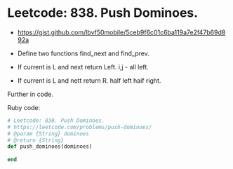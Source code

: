 # Leetcode: 838. Push Dominoes.

- https://gist.github.com/lbvf50mobile/5ceb9f6c01c6ba119a7e2f47b69d892a

- Define two functions find_next and find_prev.
- If current is L and next return Left.  i,j - all left.
- If current is L and nett return R.  half left haif right.

Further in code.

Ruby code:
```Ruby
# Leetcode: 838. Push Dominoes.
# https://leetcode.com/problems/push-dominoes/
# @param {String} dominoes
# @return {String}
def push_dominoes(dominoes)
    
end
```
